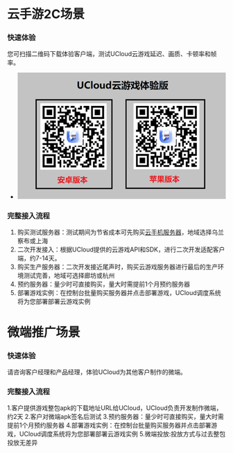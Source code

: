 # 云手游2C场景

### 快速体验
您可扫描二维码下载体验客户端，测试UCloud云游戏延迟、画质、卡顿率和帧率。
* ![img](images/TY.png)

### 完整接入流程
1. 购买测试服务器：测试期间为节省成本可先购买[云手机服务器](https://console.ucloud.cn/uphone/server)，地域选择乌兰察布或上海
2. 二次开发接入：根据UCloud提供的云游戏API和SDK，进行二次开发适配客户端，约7-14天。
3. 购买生产服务器：二次开发接近尾声时，购买云游戏服务器进行最后的生产环境测试完善，地域可选择廊坊或杭州
4. 预约服务器：量少时可直接购买，量大时需提前1个月预约服务器
5. 部署游戏实例：在控制台批量购买服务器并点击部署游戏，UCloud调度系统将为您部署部署云游戏实例




# 微端推广场景

### 快速体验
请咨询客户经理和产品经理，体验UCloud为其他客户制作的微端。

### 完整接入流程
1.客户提供游戏整包apk的下载地址URL给UCloud，UCloud负责开发制作微端，约2天
2.客户对微端apk签名后测试
3.预约服务器：量少时可直接购买，量大时需提前1个月预约服务器
4.部署游戏实例：在控制台批量购买服务器并点击部署游戏，UCloud调度系统将为您部署部署云游戏实例
5.微端投放:投放方式与过去整包投放无差异
